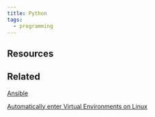 ```yaml
---
title: Python
tags:
  - programming
---
```

Resources
---


Related
---

[Ansible](../../Linux/Automation/Ansible.md)

[Automatically enter Virtual Environments on Linux](../../Linux/-%20Configurations/direnv.md)